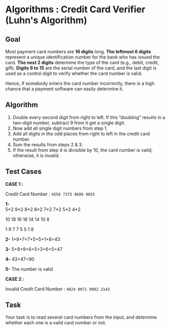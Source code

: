 <!DOCTYPE html>
<html>

<head>
  <meta charset="utf-8">
  <meta name="viewport" content="width=device-width, initial-scale=1.0">
  <link rel="stylesheet" href="https://stackedit.io/style.css" />
</head>

<body class="stackedit">
  <div class="stackedit__html"><h1 id="algorithms--credit-card-verifier">Algorithms : Credit Card Verifier (Luhn's Algorithm)</h1>
<h2 id="goal">Goal</h2>
<p>Most payment card numbers are <strong>16 digits</strong> long. <strong>The leftmost 6 digits</strong> represent a unique identification number for the bank who has issued the card. <strong>The next 2 digits</strong> determine the type of the card (e.g., debit, credit, gift). <strong>Digits 9 to 15</strong> are the serial number of the card, and the last digit is used as a control digit to verify whether the card number is valid.</p>
<p>Hence, if somebody enters the card number incorrectly, there is a high chance that a payment software can easily determine it.</p>
<h2 id="algorithm">Algorithm</h2>
<ol>
<li>Double every second digit from right to left. If this “doubling” results in a two-digit number, subtract 9 from it get a single digit.</li>
<li>Now add all single digit numbers from step 1.</li>
<li>Add all digits in the odd places from right to left in the credit card number.</li>
<li>Sum the results from steps 2 &amp; 3.</li>
<li>If the result from step 4 is divisible by 10, the card number is valid; otherwise, it is invalid.</li>
</ol>
<h2 id="test-cases">Test Cases</h2>
<p><strong>CASE 1 :</strong></p>
<p>Credit Card Number : <code>4556 7375 8689 9855</code></p>
<p><strong>1-</strong><br>
5*2 9*2 8*2 8*2 7*2 7*2 5*2 4*2</p>
<p>10 18 16 16 14 14 10 8</p>
<p>1 9 7 7 5 5 1 8</p>
<p><strong>2-</strong> 1+9+7+7+5+5+1+8=43</p>
<p><strong>3-</strong> 5+8+9+6+5+3+6+5=47</p>
<p><strong>4-</strong> 43+47=90</p>
<p><strong>5-</strong> The number is valid</p>
<p><strong>CASE 2 :</strong></p>
<p>Invalid Credit Card Number : <code>4024 0071 0902 2143</code></p>
<h2 id="task">Task</h2>
<p>Your task is to read several card numbers from the input, and determine whether each one is a valid card number or not.</p>
</div>
</body>

</html>
